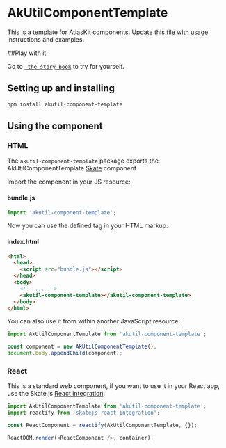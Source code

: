 # AkUtilComponentTemplate

This is a template for AtlasKit components. Update this file with usage instructions and examples.

##Play with it

Go to [` the story book`]() to try for yourself.

## Setting up and installing

```sh
npm install akutil-component-template
```

## Using the component

### HTML

The `akutil-component-template` package exports the AkUtilComponentTemplate [Skate](https://github.com/skatejs/skatejs) component.

Import the component in your JS resource:

#### bundle.js

```js
import 'akutil-component-template';
```

Now you can use the defined tag in your HTML markup:

#### index.html

```html
<html>
  <head>
    <script src="bundle.js"></script>
  </head>
  <body>
    <!-- ... -->
    <akutil-component-template></akutil-component-template>
  </body>
</html>
```

You can also use it from within another JavaScript resource:

```js
import AkUtilComponentTemplate from 'akutil-component-template';

const component = new AkUtilComponentTemplate();
document.body.appendChild(component);
```

### React

This is a standard web component, if you want to use it in your React app, use the Skate.js [React integration](https://github.com/webcomponents/react-integration).

```js
import AkUtilComponentTemplate from 'akutil-component-template';
import reactify from 'skatejs-react-integration';

const ReactComponent = reactify(AkUtilComponentTemplate, {});

ReactDOM.render(<ReactComponent />, container);
```
